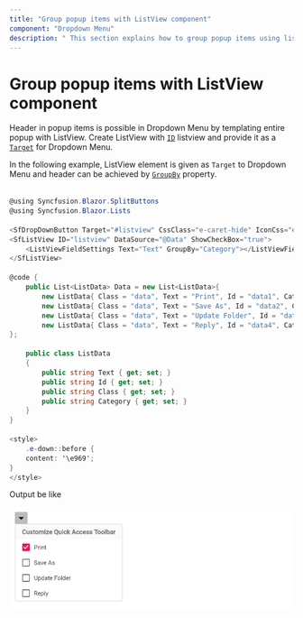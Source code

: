```yaml
---
title: "Group popup items with ListView component"
component: "Dropdown Menu"
description: " This section explains how to group popup items using list view component in Blazor."
---
```


# Group popup items with ListView component

Header in popup items is possible in Dropdown Menu by templating entire popup with ListView. Create ListView with [`ID`](https://help.syncfusion.com/cr/blazor/Syncfusion.Blazor~Syncfusion.Blazor.Lists.SfListView~ID.html) listview and provide it as a [`Target`](https://help.syncfusion.com/cr/blazor/Syncfusion.Blazor~Syncfusion.Blazor.SplitButtons.SfSplitButton~Target.html) for Dropdown Menu.

In the following example, ListView element is given as `Target` to Dropdown Menu and header can be achieved
by [`GroupBy`](https://help.syncfusion.com/cr/blazor/Syncfusion.Blazor~Syncfusion.Blazor.Lists.FieldSettingsModel~GroupBy.html) property.

```csharp

@using Syncfusion.Blazor.SplitButtons
@using Syncfusion.Blazor.Lists

<SfDropDownButton Target="#listview" CssClass="e-caret-hide" IconCss="e-icons e-down"></SfDropDownButton>
<SfListView ID="listview" DataSource="@Data" ShowCheckBox="true">
    <ListViewFieldSettings Text="Text" GroupBy="Category"></ListViewFieldSettings>
</SfListView>

@code {
    public List<ListData> Data = new List<ListData>{
        new ListData{ Class = "data", Text = "Print", Id = "data1", Category = "Customize Quick Access Toolbar" },
        new ListData{ Class = "data", Text = "Save As", Id = "data2", Category = "Customize Quick Access Toolbar" },
        new ListData{ Class = "data", Text = "Update Folder", Id = "data3", Category = "Customize Quick Access Toolbar"},
        new ListData{ Class = "data", Text = "Reply", Id = "data4", Category = "Customize Quick Access Toolbar" }
};

    public class ListData
    {
        public string Text { get; set; }
        public string Id { get; set; }
        public string Class { get; set; }
        public string Category { get; set; }
    }
}

<style>
    .e-down::before {
    content: '\e969';
}
</style>

```

Output be like

![Button Sample](./../images/ddb-listview.png)